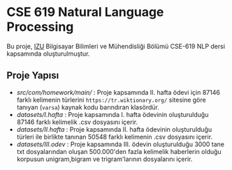 # CSE 619 Natural Language Processing
Bu proje, [IZU](http://www.izu.edu.tr) Bilgisayar Bilimleri ve Mühendisliği Bölümü CSE-619 NLP dersi kapsamında oluşturulmuştur.

## Proje Yapısı
* *src/com/homework/main/* : Proje kapsamında II. hafta ödevi için 87146 farklı kelimenin türlerini `https://tr.wiktionary.org/` sitesine göre tanıyan (`varsa`) kaynak kodu barındıran klasördür.
* *datasets/I.hafta* : Proje kapsamında I. hafta ödevinin oluşturulduğu 87146 farklı kelimelik .csv dosyasını içerir.
* *datasets/II.hafta* : Proje kapsamında II. hafta ödevinin oluşturulduğu türleri ile birlikte tanınan 50548 farklı kelimenin .csv dosyasını içerir.
* *datasets/III.odev* : Proje kapsamında III. ödevin oluşturulduğu 3000 tane txt dosyalarından oluşan 500.000'den fazla kelimelik haberlerin olduğu korpusun unigram,bigram ve trigram'larının dosyalarını içerir.
